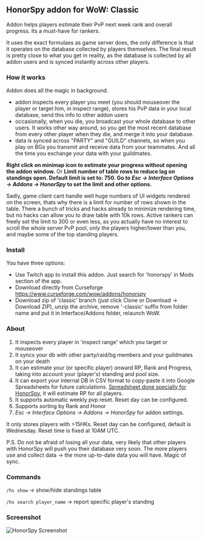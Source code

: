 ## HonorSpy addon for WoW: Classic

Addon helps players estimate their PvP next week rank and overall progress. Its a must-have for rankers.

It uses the exact formulaes as game server does, the only difference is that it operates on the database collected by players themselves. The final result is pretty close to what you get in reality, as the database is collected by all addon users and is synced instantly across other players.

### How it works
Addon does all the magic in background.

- addon inspects every player you meet (you should mouseover the player or target him, in inspect range), stores his PvP data in your local database, send this info to other addon users
- occasionally, when you die, you broadcast your whole database to other users. It works other way around, so you get the most recent database from every other player when they die, and merge it into your database.
- data is synced across "PARTY" and "GUILD" channels, so when you play on BGs you transmit and receive data from your teammates. And all the time you exchange your data with your guildmates.

**Right click on minimap icon to estimate your progress without opening the addon window.** Or
**Limit number of table rows to reduce lag on standings open. Default limit is set to: 750. Go to *Esc → Interface Options → Addons → HonorSpy* to set the limit and other options.**

Sadly, game client cant handle well huge numbers of UI widgets rendered on the screen, thats why there is a limit for number of rows shown in the table. There a bunch of tricks and hacks already to minimize rendering time, but no hacks can allow you to draw table with 10k rows.
Active rankers can freely set the limit to 300 or even less, as you actually have no interest to scroll the whole server PvP pool, only the players higher/lower than you, and maybe some of the top standing players.

### Install
You have three options:
- Use Twitch app to install this addon. Just search for 'honorspy' in Mods section of the app.
- Download directly from Curseforge https://www.curseforge.com/wow/addons/honorspy
- Download zip of 'classic' branch (just click Clone or Download -> Download ZIP), unzip the archive, remove '-classic' suffix from folder name and put it in Interface/Addons folder, relaunch WoW.

### About

1. It inspects every player in 'inspect range' which you target or mouseover
2. It syncs your db with other party/raid/bg members and your guildmates on your death
3. It can estimate your (or specific player) onward RP, Rank and Progress, taking into account your (player's) standing and pool size.
3. It can export your internal DB in CSV format to copy-paste it into Google Spreadsheets for future calculations. [Spreadsheet done specially for HonorSpy](https://docs.google.com/spreadsheets/d/1OvZ7PRhrFjRn8IoH8HIPwHfRDEq50uO64YLCsSsjBQc/edit#gid=2113352865), it will estimate RP for all players.
4. It supports automatic weekly pvp reset. Reset day can be configured.
6. Supports sorting by Rank and Honor
7. *Esc → Interface Options → Addons → HonorSpy* for addon settings.

It only stores players with >15HKs.
Reset day can be configured, default is Wednesday. Reset time is fixed at 10AM UTC.

P.S. Do not be afraid of losing all your data, very likely that other players with HonorSpy will push you their database very soon. The more players use and collect data -> the more up-to-date data you will have. Magic of sync.

### Commands
`/hs show` -> show/hide standings table

`/hs search player_name` -> report specific player's standing

### Screenshot

![HonorSpy Screenshot](https://habrastorage.org/files/31b/e92/f9e/31be92f9eb044a53b4eb642d0ca43bbc.png)

